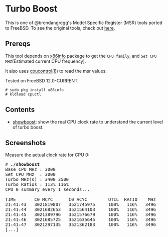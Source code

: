 Turbo Boost
===============

This is one of @brendangregg's Model Specific Register (MSR) tools ported to FreeBSD.
To see the original tools, check out [here](https://github.com/brendangregg/msr-cloud-tools).

## Prereqs

This tool depends on [x86info](https://www.freshports.org/sysutils/x86info/) package to get the `CPU family`, and `Set CPU MHZ`(Estimated current CPU frequency).

It also uses [cpucontrol(8)](https://www.freebsd.org/cgi/man.cgi?query=cpucontrol&sektion=8&manpath=FreeBSD+8.0-RELEASE) to read the msr values.

Tested on FreeBSD 12.0-CURRENT.
```
# sudo pkg install x86info
# kldload cpuctl
```

## Contents

- [showboost](showboost): show the real CPU clock rate to understand the current level of turbo boost.

## Screenshots

Measure the actual clock rate for CPU 0:

<pre>
# <b>./showboost</b>
Base CPU MHz : 3000
Set CPU MHz  : 3000
Turbo MHz(s) : 3400 3500
Turbo Ratios : 113% 116%
CPU 0 summary every 1 seconds...

TIME       C0_MCYC      C0_ACYC        UTIL  RATIO    MHz
21:41:43   3021819807   3521745975     100%   116%   3496
21:41:44   3021682653   3521564103     100%   116%   3496
21:41:45   3021389796   3521576679     100%   116%   3496
21:41:46   3021685725   3521635645     100%   116%   3496
21:41:47   3021297135   3521362183     100%   116%   3496
[...]
</pre>


